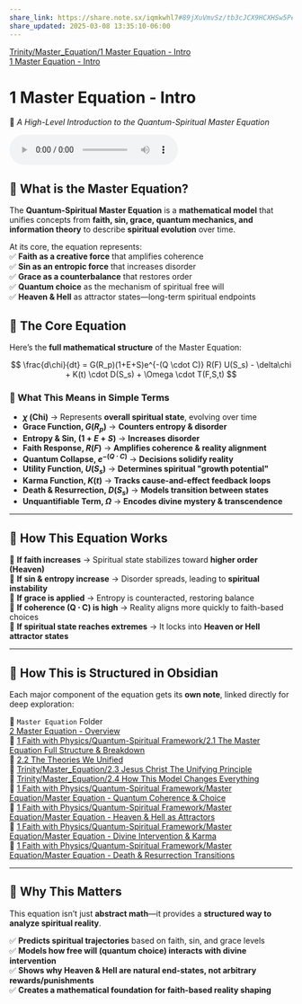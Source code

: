 ```yaml
---
share_link: https://share.note.sx/iqmkwhl7#89jXuVmvSz/tb3cJCX9HCXHSw5PesAheTVfNDx2G/c4
share_updated: 2025-03-08 13:35:10-06:00
---
```

   
[Trinity/Master_Equation/1 Master Equation - Intro](../../Trinity/Master_Equation/1%20Master%20Equation%20-%20Intro.md)   
[1 Master Equation - Intro](https://share.note.sx/iqmkwhl7#89jXuVmvSz/tb3cJCX9HCXHSw5PesAheTVfNDx2G/c4)   
# **1 Master Equation - Intro**   
   
📌 _A High-Level Introduction to the Quantum-Spiritual Master Equation_   
   
   
   
![](Mp3%5Cnote%20-%20Mar%2008%202025%2019-24.mp3)   
   
## **🔹 What is the Master Equation?**   
   
The **Quantum-Spiritual Master Equation** is a **mathematical model** that unifies concepts from **faith, sin, grace, quantum mechanics, and information theory** to describe **spiritual evolution** over time.   
   
At its core, the equation represents:     
✅ **Faith as a creative force** that amplifies coherence     
✅ **Sin as an entropic force** that increases disorder     
✅ **Grace as a counterbalance** that restores order     
✅ **Quantum choice** as the mechanism of spiritual free will     
✅ **Heaven & Hell** as attractor states—long-term spiritual endpoints   
   
## **🔹 The Core Equation**   
   
Here’s the **full mathematical structure** of the Master Equation:   
   
$$
\frac{d\chi}{dt} = G(R_p)(1+E+S)e^{-(Q \cdot C)} R(F) U(S_s) - \delta\chi + K(t) \cdot D(S_s) + \Omega \cdot T(F,S,t)
$$   
   
### **📌 What This Means in Simple Terms**   
   
   
- **$\chi$ (Chi)** → Represents **overall spiritual state**, evolving over time   
- **Grace Function, $G(R_p)$** → **Counters entropy & disorder**   
- **Entropy & Sin, $(1+E+S)$** → **Increases disorder**   
- **Faith Response, $R(F)$** → **Amplifies coherence & reality alignment**   
- **Quantum Collapse, $e^{-(Q \cdot C)}$** → **Decisions solidify reality**   
- **Utility Function, $U(S_s)$** → **Determines spiritual "growth potential"**   
- **Karma Function, $K(t)$** → **Tracks cause-and-effect feedback loops**   
- **Death & Resurrection, $D(S_s)$** → **Models transition between states**   
- **Unquantifiable Term, $\Omega$** → **Encodes divine mystery & transcendence**   
   
   
---   
   
## **🔹 How This Equation Works**   
   
🔸 **If faith increases** → Spiritual state stabilizes toward **higher order (Heaven)**     
🔸 **If sin & entropy increase** → Disorder spreads, leading to **spiritual instability**     
🔸 **If grace is applied** → Entropy is counteracted, restoring balance     
🔸 **If coherence (Q ⋅ C) is high** → Reality aligns more quickly to faith-based choices     
🔸 **If spiritual state reaches extremes** → It locks into **Heaven or Hell attractor states**   
   
   
---   
   
## **🔹 How This is Structured in Obsidian**   
   
Each major component of the equation gets its **own note**, linked directly for deep exploration:   
   
📂 `Master Equation` Folder     
    [2 Master Equation - Overview](../../enveloppe/2%20Master%20Equation%20-%20Overview.md)   
📄 [1 Faith with Physics/Quantum-Spiritual Framework/2.1 The Master Equation Full Structure & Breakdown](/not_created.md)     
📄 [2.2 The Theories We Unified](../../enveloppe/2.2%20The%20Theories%20We%20Unified.md)   
📄 [Trinity/Master_Equation/2.3 Jesus Christ The Unifying Principle](/not_created.md)   
📄 [Trinity/Master_Equation/2.4 How This Model Changes Everything](/not_created.md)   
📄 [1 Faith with Physics/Quantum-Spiritual Framework/Master Equation/Master Equation - Quantum Coherence & Choice](/not_created.md)     
📄 [1 Faith with Physics/Quantum-Spiritual Framework/Master Equation/Master Equation - Heaven & Hell as Attractors](/not_created.md)     
📄 [1 Faith with Physics/Quantum-Spiritual Framework/Master Equation/Master Equation - Divine Intervention & Karma](/not_created.md)     
📄 [1 Faith with Physics/Quantum-Spiritual Framework/Master Equation/Master Equation - Death & Resurrection Transitions](/not_created.md)   
   
   
---   
   
## **🔹 Why This Matters**   
   
This equation isn’t just **abstract math**—it provides a **structured way to analyze spiritual reality**.   
   
✅ **Predicts spiritual trajectories** based on faith, sin, and grace levels     
✅ **Models how free will (quantum choice) interacts with divine intervention**     
✅ **Shows why Heaven & Hell are natural end-states, not arbitrary rewards/punishments**     
✅ **Creates a mathematical foundation for faith-based reality shaping**